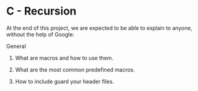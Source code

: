 # C - Recursion
At the end of this project, we are expected to be able to explain to anyone, without the help of Google:

General
1. What are macros and how to use them.

2. What are the most common predefined macros.

3. How to include guard your header files.